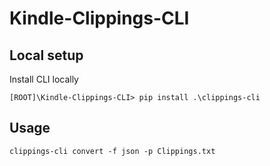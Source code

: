 # Kindle-Clippings-CLI

## Local setup

Install CLI locally
```shell
[ROOT]\Kindle-Clippings-CLI> pip install .\clippings-cli    
```

## Usage

```shell
clippings-cli convert -f json -p Clippings.txt
```